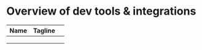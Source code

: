 # Overview of dev tools & integrations

| Name | Tagline |   |
| ---- | ------- | - |
|      |         |   |
|      |         |   |
|      |         |   |
